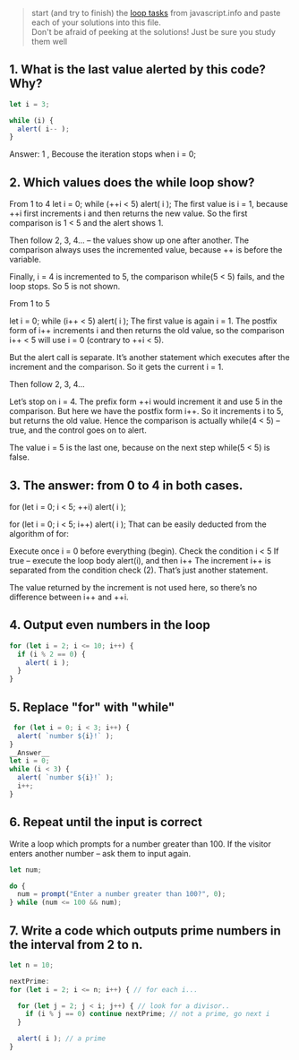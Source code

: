 > start (and try to finish) the [loop tasks](https://javascript.info/while-for) from javascript.info and paste each of your solutions into this file.  
> Don't be afraid of peeking at the solutions!  Just be sure you study them well

## 1. What is the last value alerted by this code? Why?
```js
let i = 3;

while (i) {
  alert( i-- );
}
```
Answer: 1 , Becouse the iteration stops when i = 0;
## 2. Which values does the while loop show?
From 1 to 4
 let i = 0;
while (++i < 5) alert( i );
The first value is i = 1, because ++i first increments i and then returns the new value. So the first comparison is 1 < 5 and the alert shows 1.

Then follow 2, 3, 4… – the values show up one after another. The comparison always uses the incremented value, because ++ is before the variable.

Finally, i = 4 is incremented to 5, the comparison while(5 < 5) fails, and the loop stops. So 5 is not shown.

From 1 to 5

 let i = 0;
while (i++ < 5) alert( i );
The first value is again i = 1. The postfix form of i++ increments i and then returns the old value, so the comparison i++ < 5 will use i = 0 (contrary to ++i < 5).

But the alert call is separate. It’s another statement which executes after the increment and the comparison. So it gets the current i = 1.

Then follow 2, 3, 4…

Let’s stop on i = 4. The prefix form ++i would increment it and use 5 in the comparison. But here we have the postfix form i++. So it increments i to 5, but returns the old value. Hence the comparison is actually while(4 < 5) – true, and the control goes on to alert.

The value i = 5 is the last one, because on the next step while(5 < 5) is false.
## 3. The answer: from 0 to 4 in both cases.

 for (let i = 0; i < 5; ++i) alert( i );

for (let i = 0; i < 5; i++) alert( i );
That can be easily deducted from the algorithm of for:

Execute once i = 0 before everything (begin).
Check the condition i < 5
If true – execute the loop body alert(i), and then i++
The increment i++ is separated from the condition check (2). That’s just another statement.

The value returned by the increment is not used here, so there’s no difference between i++ and ++i.
## 4. Output even numbers in the loop
```js
for (let i = 2; i <= 10; i++) {
  if (i % 2 == 0) {
    alert( i );
  }
}
```
## 5. Replace "for" with "while"
```js
 for (let i = 0; i < 3; i++) {
  alert( `number ${i}!` );
}
__Answer__
let i = 0;
while (i < 3) {
  alert( `number ${i}!` );
  i++;
}
```
## 6. Repeat until the input is correct
Write a loop which prompts for a number greater than 100. If the visitor enters another number – ask them to input again.
```js
let num;

do {
  num = prompt("Enter a number greater than 100?", 0);
} while (num <= 100 && num);
```
## 7. Write a code which outputs prime numbers in the interval from 2 to n.
```js
let n = 10;

nextPrime:
for (let i = 2; i <= n; i++) { // for each i...

  for (let j = 2; j < i; j++) { // look for a divisor..
    if (i % j == 0) continue nextPrime; // not a prime, go next i
  }

  alert( i ); // a prime
}
```
